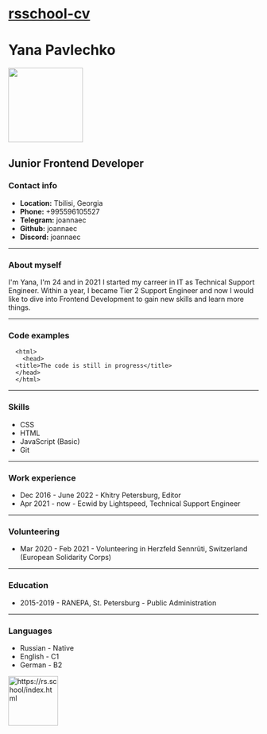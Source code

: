 # [rsschool-cv](https://joannaec.github.io/rsschool-cv/cv)

# Yana Pavlechko 

<img src="https://i.ibb.co/JQDjwqS/profile-picture.jpg" width="150" height="150">

## Junior Frontend Developer

### Contact info

+ **Location:** Tbilisi, Georgia
+ **Phone:** +995596105527
+ **Telegram:** joannaec
+ **Github:** joannaec
+ **Discord:** joannaec

---

### About myself

I'm Yana, I'm 24 and in 2021 I started my carreer in IT as Technical Support Engineer. Within a year, I became Tier 2 Support Engineer and now I would like to dive into Frontend Development to gain new skills and learn more things. 

---

### Code examples

      <html>
        <head>
      <title>The code is still in progress</title>
      </head>
      </html>

---

### Skills

* CSS
* HTML
* JavaScript (Basic)
* Git

---

### Work experience

* Dec 2016 - June 2022 - Khitry Petersburg, Editor
* Apr 2021 - now - Ecwid by Lightspeed, Technical Support Engineer

---

### Volunteering

* Mar 2020 - Feb 2021 - Volunteering in Herzfeld Sennrüti, Switzerland (European Solidarity Corps)

---

### Education

* 2015-2019 - RANEPA, St. Petersburg - Public Administration

---

### Languages

* Russian - Native
* English - C1
* German - B2

<img src="https://images.opencollective.com/rsschool/c60db11/background.png" width="100" height="100" alt="https://rs.school/index.html">
